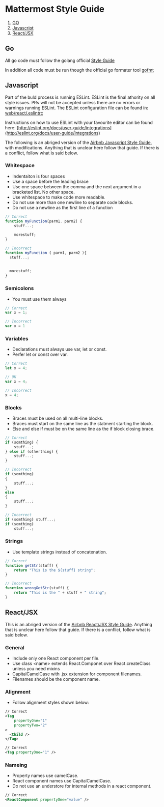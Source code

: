 # Mattermost Style Guide

1. [GO](#go)
2. [Javascript](#javascript)
3. [React/JSX](#jsx)


## Go

All go code must follow the golang official [Style Guide](https://golang.org/doc/effective_go.html)

In addition all code must be run though the official go formater tool [gofmt](https://golang.org/cmd/gofmt/)


## Javascript

Part of the buld process is running ESLint. ESLint is the final athority on all style issues. PRs will not be accepted unless there are no errors or warnings running ESLint. The ESLint configuration file can be found in: [web/react/.eslintrc](https://github.com/mattermost/platform/blob/master/web/react/.eslintrc.json)

Instructions on how to use ESLint with your favourite editor can be found here: [http://eslint.org/docs/user-guide/integrations](http://eslint.org/docs/user-guide/integrations)

The following is an abriged version of the [Airbnb Javascript Style Guide](https://github.com/airbnb/javascript/blob/master/README.md#airbnb-javascript-style-guide-), with modifications. Anything that is unclear here follow that guide. If there is a conflict, follow what is said below. 

### Whitespace

- Indentaiton is four spaces
- Use a space before the leading brace
- Use one space between the comma and the next argument in a bracketed list. No other space.
- Use whitespace to make code more readable.
- Do not use more than one newline to separate code blocks. 
- Do not use a newline as the first line of a function

```javascript
// Correct
function myFunction(parm1, parm2) {
    stuff...;
  
    morestuff;
}

// Incorrect
function myFunction ( parm1, parm2 ){
  stuff...;
    
    
  morestuff;
}

```

### Semicolons

- You must use them always

```javascript
// Correct
var x = 1;

// Incorrect
var x = 1
```

### Variables

- Declarations must always use var, let or const.
- Perfer let or const over var.

```javascript
// Correct
let x = 4;

// OK
var x = 4;

// Incorrect
x = 4;
```

### Blocks

- Braces must be used on all multi-line blocks.
- Braces must start on the same line as the statment starting the block.
- Else and else if must be on the same line as the if block closing brace.

```javascript
// Correct
if (somthing) {
    stuff...;
} else if (otherthing) {
    stuff...;
}

// Incorrect
if (somthing)
{
    stuff...;
}
else
{
    stuff...;
}

// Incorrect
if (somthing) stuff...;
if (somthing)
    stuff...;

```

### Strings

- Use template strings instead of concatenation.

```javascript
// Correct
function getStr(stuff) {
    return "This is the ${stuff} string";
}

// Incorrect
function wrongGetStr(stuff) {
    return "This is the " + stuff + " string";
}
```

## React/JSX

This is an abriged version of the [Airbnb React/JSX Style Guide](https://github.com/airbnb/javascript/tree/master/react#airbnb-reactjsx-style-guide). Anything that is unclear here follow that guide. If there is a conflict, follow what is said below. 

### General

- Include only one React component per file.
- Use class \<name\> extends React.Componet over React.createClass unless you need mixins
- CapitalCamelCase with .jsx extension for component filenames.
- Filenames should be the component name.

### Alignment

- Follow alignment styles shown below:
```xml
// Correct
<Tag
    propertyOne="1"
    propertyTwo="2"
>
  <Child />
</Tag>

// Correct
<Tag propertyOne="1" />
```

### Nameing

- Property names use camelCase.
- React component names use CapitalCamelCase.
- Do not use an understore for internal methods in a react component. 

```xml
// Correct
<ReactComponent propertyOne="value" />
```
